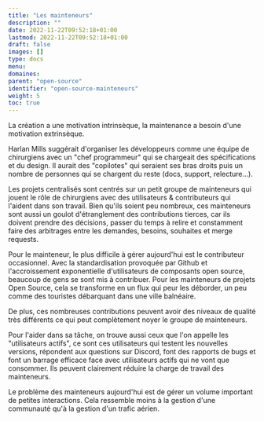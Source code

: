 ```yaml
---
title: "Les mainteneurs"
description: ""
date: 2022-11-22T09:52:18+01:00
lastmod: 2022-11-22T09:52:18+01:00
draft: false
images: []
type: docs
menu:
domaines:
parent: "open-source"
identifier: "open-source-mainteneurs"
weight: 5
toc: true
---
```


La création a une motivation intrinsèque, la maintenance a besoin d'une motivation extrinsèque.

Harlan Mills suggérait d'organiser les développeurs comme une équipe de chirurgiens avec un "chef programmeur" qui se
chargeait des spécifications et du design. Il aurait des "copilotes" qui seraient ses bras droits puis un nombre de
personnes qui se chargent du reste (docs, support, relecture...).

Les projets centralisés sont centrés sur un petit groupe de mainteneurs qui jouent le rôle de chirurgiens avec des
utilisateurs & contributeurs qui l'aident dans son travail. Bien qu'ils soient peu nombreux, ces mainteneurs sont aussi
un goulot d'étranglement des contributions tierces, car ils doivent prendre des décisions, passer du temps à relire et
constamment faire des arbitrages entre les demandes, besoins, souhaites et merge requests.

Pour le mainteneur, le plus difficile à gérer aujourd'hui est le contributeur occasionnel. Avec la standardisation
provoquée par Github et l'accroissement exponentielle d'utilisateurs de composants open source, beaucoup de gens se sont
mis à contribuer. Pour les mainteneurs de projets Open Source, cela se transforme en un flux qui peur les déborder, un
peu comme des touristes débarquant dans une ville balnéaire.

De plus, ces nombreuses contributions peuvent avoir des niveaux de qualité très différents ce qui peut complètement
noyer le groupe de mainteneurs.

Pour l'aider dans sa tâche, on trouve aussi ceux que l'on appelle les "utilisateurs actifs", ce sont ces utilisateurs
qui testent les nouvelles versions, répondent aux questions sur Discord, font des rapports de bugs et font un barrage
efficace face avec utilisateurs actifs qui ne vont que consommer. Ils peuvent clairement réduire la charge de travail
des mainteneurs.

Le problème des mainteneurs aujourd'hui est de gérer un volume important de petites interactions. Cela ressemble moins à
la gestion d'une communauté qu'à la gestion d'un trafic aérien.